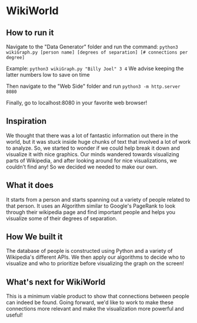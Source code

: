 # WikiWorld

## How to run it

Navigate to the "Data Generator" folder and run the command:
 `python3 wikiGraph.py [person name] [degrees of separation] [# connections per degree]`

Example: `python3 wikiGraph.py "Billy Joel" 3 4`
We advise keeping the latter numbers low to save on time

Then navigate to the "Web Side" folder and run `python3 -m http.server 8080`

Finally, go to localhost:8080 in your favorite web browser!

## Inspiration
We thought that there was a lot of fantastic information out there in the world, but it was stuck inside huge chunks of text that involved a lot of work to analyze. So, we started to wonder if we could help break it down and visualize it with nice graphics. Our minds wandered towards visualizing parts of Wikipedia, and after looking around for nice visualizations, we couldn't find any! So we decided we needed to make our own.

## What it does
It starts from a person and starts spanning out a variety of people related to that person. It uses an Algorithm similar to Google's PageRank to look through their wikipedia page and find important people and helps you visualize some of their degrees of separation.

## How We built it
The database of people is constructed using Python and a variety of Wikipedia's different APIs. We then apply our algorithms to decide who to visualize and who to prioritize before visualizing the graph on the screen!

## What's next for WikiWorld
This is a minimum viable product to show that connections between people can indeed be found. Going forward, we'd like to work to make these connections more relevant and make the visualization more powerful and useful!
